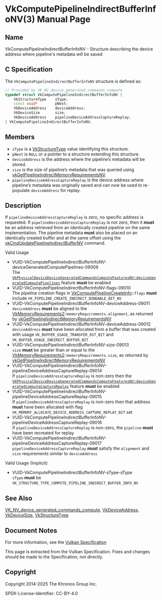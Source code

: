 # VkComputePipelineIndirectBufferInfoNV(3) Manual Page

## Name

VkComputePipelineIndirectBufferInfoNV - Structure describing the device address where pipeline's metadata will be saved



## [](#_c_specification)C Specification

The `VkComputePipelineIndirectBufferInfoNV` structure is defined as:

```c++
// Provided by VK_NV_device_generated_commands_compute
typedef struct VkComputePipelineIndirectBufferInfoNV {
    VkStructureType    sType;
    const void*        pNext;
    VkDeviceAddress    deviceAddress;
    VkDeviceSize       size;
    VkDeviceAddress    pipelineDeviceAddressCaptureReplay;
} VkComputePipelineIndirectBufferInfoNV;
```

## [](#_members)Members

- `sType` is a [VkStructureType](https://registry.khronos.org/vulkan/specs/latest/man/html/VkStructureType.html) value identifying this structure.
- `pNext` is `NULL` or a pointer to a structure extending this structure.
- `deviceAddress` is the address where the pipeline’s metadata will be stored.
- `size` is the size of pipeline’s metadata that was queried using [vkGetPipelineIndirectMemoryRequirementsNV](https://registry.khronos.org/vulkan/specs/latest/man/html/vkGetPipelineIndirectMemoryRequirementsNV.html).
- `pipelineDeviceAddressCaptureReplay` is the device address where pipeline’s metadata was originally saved and can now be used to re-populate `deviceAddress` for replay.

## [](#_description)Description

If `pipelineDeviceAddressCaptureReplay` is zero, no specific address is requested. If `pipelineDeviceAddressCaptureReplay` is not zero, then it **must** be an address retrieved from an identically created pipeline on the same implementation. The pipeline metadata **must** also be placed on an identically created buffer and at the same offset using the [vkCmdUpdatePipelineIndirectBufferNV](https://registry.khronos.org/vulkan/specs/latest/man/html/vkCmdUpdatePipelineIndirectBufferNV.html) command.

Valid Usage

- [](#VUID-VkComputePipelineIndirectBufferInfoNV-deviceGeneratedComputePipelines-09009)VUID-VkComputePipelineIndirectBufferInfoNV-deviceGeneratedComputePipelines-09009  
  The [`VkPhysicalDeviceDeviceGeneratedCommandsComputeFeaturesNV`::`deviceGeneratedComputePipelines`](https://registry.khronos.org/vulkan/specs/latest/html/vkspec.html#features-deviceGeneratedComputePipelines) feature **must** be enabled
- [](#VUID-VkComputePipelineIndirectBufferInfoNV-flags-09010)VUID-VkComputePipelineIndirectBufferInfoNV-flags-09010  
  The pipeline creation flags in [VkComputePipelineCreateInfo](https://registry.khronos.org/vulkan/specs/latest/man/html/VkComputePipelineCreateInfo.html)::`flags` **must** include `VK_PIPELINE_CREATE_INDIRECT_BINDABLE_BIT_NV`
- [](#VUID-VkComputePipelineIndirectBufferInfoNV-deviceAddress-09011)VUID-VkComputePipelineIndirectBufferInfoNV-deviceAddress-09011  
  `deviceAddress` **must** be aligned to the [VkMemoryRequirements2](https://registry.khronos.org/vulkan/specs/latest/man/html/VkMemoryRequirements2.html)::`memoryRequirements.alignment`, as returned by [vkGetPipelineIndirectMemoryRequirementsNV](https://registry.khronos.org/vulkan/specs/latest/man/html/vkGetPipelineIndirectMemoryRequirementsNV.html)
- [](#VUID-VkComputePipelineIndirectBufferInfoNV-deviceAddress-09012)VUID-VkComputePipelineIndirectBufferInfoNV-deviceAddress-09012  
  `deviceAddress` **must** have been allocated from a buffer that was created with usage `VK_BUFFER_USAGE_TRANSFER_DST_BIT` and `VK_BUFFER_USAGE_INDIRECT_BUFFER_BIT`
- [](#VUID-VkComputePipelineIndirectBufferInfoNV-size-09013)VUID-VkComputePipelineIndirectBufferInfoNV-size-09013  
  `size` **must** be greater than or equal to the [VkMemoryRequirements2](https://registry.khronos.org/vulkan/specs/latest/man/html/VkMemoryRequirements2.html)::`memoryRequirements.size`, as returned by [vkGetPipelineIndirectMemoryRequirementsNV](https://registry.khronos.org/vulkan/specs/latest/man/html/vkGetPipelineIndirectMemoryRequirementsNV.html)
- [](#VUID-VkComputePipelineIndirectBufferInfoNV-pipelineDeviceAddressCaptureReplay-09014)VUID-VkComputePipelineIndirectBufferInfoNV-pipelineDeviceAddressCaptureReplay-09014  
  If `pipelineDeviceAddressCaptureReplay` is non-zero then the [`VkPhysicalDeviceDeviceGeneratedCommandsComputeFeaturesNV`::`deviceGeneratedComputeCaptureReplay`](https://registry.khronos.org/vulkan/specs/latest/html/vkspec.html#features-deviceGeneratedComputePipelines) feature **must** be enabled
- [](#VUID-VkComputePipelineIndirectBufferInfoNV-pipelineDeviceAddressCaptureReplay-09015)VUID-VkComputePipelineIndirectBufferInfoNV-pipelineDeviceAddressCaptureReplay-09015  
  If `pipelineDeviceAddressCaptureReplay` is non-zero then that address **must** have been allocated with flag `VK_MEMORY_ALLOCATE_DEVICE_ADDRESS_CAPTURE_REPLAY_BIT` set
- [](#VUID-VkComputePipelineIndirectBufferInfoNV-pipelineDeviceAddressCaptureReplay-09016)VUID-VkComputePipelineIndirectBufferInfoNV-pipelineDeviceAddressCaptureReplay-09016  
  If `pipelineDeviceAddressCaptureReplay` is non-zero, the `pipeline` **must** have been recreated for replay
- [](#VUID-VkComputePipelineIndirectBufferInfoNV-pipelineDeviceAddressCaptureReplay-09017)VUID-VkComputePipelineIndirectBufferInfoNV-pipelineDeviceAddressCaptureReplay-09017  
  `pipelineDeviceAddressCaptureReplay` **must** satisfy the `alignment` and `size` requirements similar to `deviceAddress`

Valid Usage (Implicit)

- [](#VUID-VkComputePipelineIndirectBufferInfoNV-sType-sType)VUID-VkComputePipelineIndirectBufferInfoNV-sType-sType  
  `sType` **must** be `VK_STRUCTURE_TYPE_COMPUTE_PIPELINE_INDIRECT_BUFFER_INFO_NV`

## [](#_see_also)See Also

[VK\_NV\_device\_generated\_commands\_compute](https://registry.khronos.org/vulkan/specs/latest/man/html/VK_NV_device_generated_commands_compute.html), [VkDeviceAddress](https://registry.khronos.org/vulkan/specs/latest/man/html/VkDeviceAddress.html), [VkDeviceSize](https://registry.khronos.org/vulkan/specs/latest/man/html/VkDeviceSize.html), [VkStructureType](https://registry.khronos.org/vulkan/specs/latest/man/html/VkStructureType.html)

## [](#_document_notes)Document Notes

For more information, see the [Vulkan Specification](https://registry.khronos.org/vulkan/specs/latest/html/vkspec.html#VkComputePipelineIndirectBufferInfoNV)

This page is extracted from the Vulkan Specification. Fixes and changes should be made to the Specification, not directly.

## [](#_copyright)Copyright

Copyright 2014-2025 The Khronos Group Inc.

SPDX-License-Identifier: CC-BY-4.0